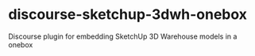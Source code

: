 discourse-sketchup-3dwh-onebox
==============================

Discourse plugin for embedding SketchUp 3D Warehouse models in a onebox
